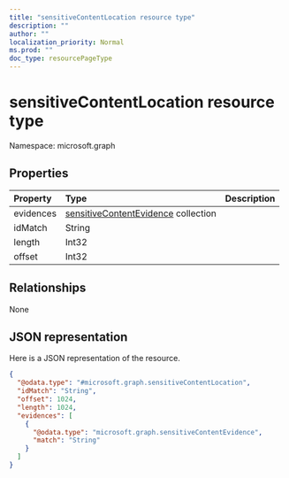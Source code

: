 ```yaml
---
title: "sensitiveContentLocation resource type"
description: ""
author: ""
localization_priority: Normal
ms.prod: ""
doc_type: resourcePageType
---
```


# sensitiveContentLocation resource type


Namespace: microsoft.graph



## Properties
|Property|Type|Description|
|:---|:---|:---|
|evidences|[sensitiveContentEvidence](../resources/sensitivecontentevidence.md) collection||
|idMatch|String||
|length|Int32||
|offset|Int32||

## Relationships
None

## JSON representation
Here is a JSON representation of the resource.
<!-- {
  "blockType": "resource",
  "@odata.type": "microsoft.graph.sensitiveContentLocation"
}
-->
``` json
{
  "@odata.type": "#microsoft.graph.sensitiveContentLocation",
  "idMatch": "String",
  "offset": 1024,
  "length": 1024,
  "evidences": [
    {
      "@odata.type": "microsoft.graph.sensitiveContentEvidence",
      "match": "String"
    }
  ]
}
```

